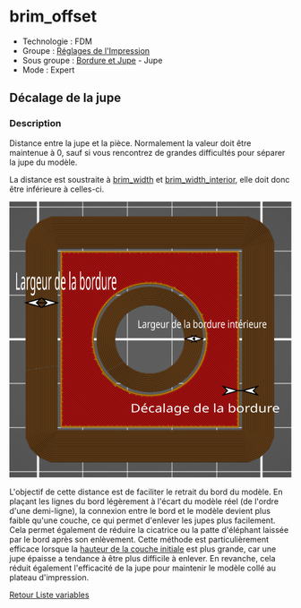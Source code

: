 # brim_offset

* Technologie : FDM
* Groupe : [Réglages de l'Impression](../print_settings/print_settings.md)
* Sous groupe : [Bordure et Jupe](../print_settings/print_settings.md#bordure-et-jupe) - Jupe
* Mode : Expert

## Décalage de la jupe

### Description

Distance entre la jupe et la pièce. Normalement la valeur doit être maintenue à 0, sauf si vous rencontrez de grandes difficultés pour séparer la jupe du modèle. 

La distance est soustraite à [brim_width](brim_width.md) et [brim_width_interior](brim_width_interior.md), elle doit donc être inférieure à celles-ci.

![brim_offset](./images/brim_offset/001.svg)

L'objectif de cette distance est de faciliter le retrait du bord du modèle. En plaçant les lignes du bord légèrement à l'écart du modèle réel (de l'ordre d'une demi-ligne), la connexion entre le bord et le modèle devient plus faible qu'une couche, ce qui permet d'enlever les jupes plus facilement. Cela permet également de réduire la cicatrice ou la patte d'éléphant laissée par le bord après son enlèvement. Cette méthode est particulièrement efficace lorsque la [hauteur de la couche initiale](initial_layer_height.md) est plus grande, car une jupe épaisse a tendance à être plus difficile à enlever. En revanche, cela réduit également l'efficacité de la jupe pour maintenir le modèle collé au plateau d'impression. 

[Retour Liste variables](variable_list.md)